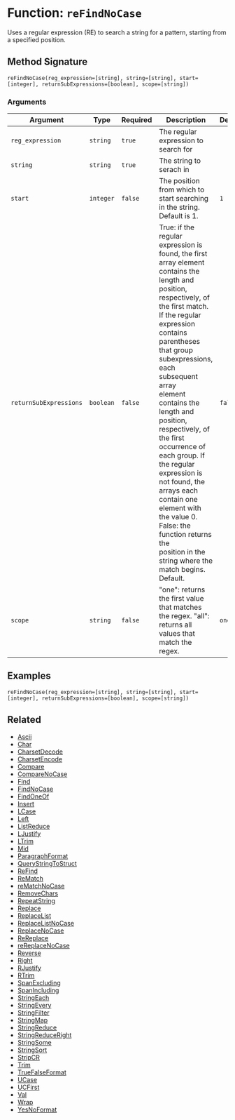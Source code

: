[comment]: # (Note: This documentation is generated dynamically in the build process.  To modify the contents, change the javadoc on the _invoke method of the BIF class)

# Function: `reFindNoCase`

Uses a regular expression (RE) to search a string for a pattern, starting from a specified position.

## Method Signature
```
reFindNoCase(reg_expression=[string], string=[string], start=[integer], returnSubExpressions=[boolean], scope=[string])
```
### Arguments

| Argument | Type | Required | Description | Default |
|----------|------|----------|-------------|---------|
| `reg_expression` | `string` | `true` | The regular expression to search for |  |
| `string` | `string` | `true` | The string to serach in |  |
| `start` | `integer` | `false` | The position from which to start searching in the string. Default is 1. | `1` |
| `returnSubExpressions` | `boolean` | `false` | True: if the regular expression is found, the first array element contains the length and position, respectively, of<br>                                the first match. If the regular expression contains parentheses that group subexpressions, each subsequent array<br>                                element contains the length and position, respectively, of the first occurrence of each group. If the regular<br>                                expression is not found, the arrays each contain one element with the value 0. False: the function returns the<br>                                position in the string where the match begins. Default. | `false` |
| `scope` | `string` | `false` | "one": returns the first value that matches the regex. "all": returns all values that match the regex. | `one` |

## Examples

```
reFindNoCase(reg_expression=[string], string=[string], start=[integer], returnSubExpressions=[boolean], scope=[string])
```

## Related
  * [Ascii](./Ascii.md)
  * [Char](./Char.md)
  * [CharsetDecode](./CharsetDecode.md)
  * [CharsetEncode](./CharsetEncode.md)
  * [Compare](./Compare.md)
  * [CompareNoCase](./CompareNoCase.md)
  * [Find](./Find.md)
  * [FindNoCase](./FindNoCase.md)
  * [FindOneOf](./FindOneOf.md)
  * [Insert](./Insert.md)
  * [LCase](./LCase.md)
  * [Left](./Left.md)
  * [ListReduce](./ListReduce.md)
  * [LJustify](./LJustify.md)
  * [LTrim](./LTrim.md)
  * [Mid](./Mid.md)
  * [ParagraphFormat](./ParagraphFormat.md)
  * [QueryStringToStruct](./QueryStringToStruct.md)
  * [ReFind](./ReFind.md)
  * [ReMatch](./ReMatch.md)
  * [reMatchNoCase](./reMatchNoCase.md)
  * [RemoveChars](./RemoveChars.md)
  * [RepeatString](./RepeatString.md)
  * [Replace](./Replace.md)
  * [ReplaceList](./ReplaceList.md)
  * [ReplaceListNoCase](./ReplaceListNoCase.md)
  * [ReplaceNoCase](./ReplaceNoCase.md)
  * [ReReplace](./ReReplace.md)
  * [reReplaceNoCase](./reReplaceNoCase.md)
  * [Reverse](./Reverse.md)
  * [Right](./Right.md)
  * [RJustify](./RJustify.md)
  * [RTrim](./RTrim.md)
  * [SpanExcluding](./SpanExcluding.md)
  * [SpanIncluding](./SpanIncluding.md)
  * [StringEach](./StringEach.md)
  * [StringEvery](./StringEvery.md)
  * [StringFilter](./StringFilter.md)
  * [StringMap](./StringMap.md)
  * [StringReduce](./StringReduce.md)
  * [StringReduceRight](./StringReduceRight.md)
  * [StringSome](./StringSome.md)
  * [StringSort](./StringSort.md)
  * [StripCR](./StripCR.md)
  * [Trim](./Trim.md)
  * [TrueFalseFormat](./TrueFalseFormat.md)
  * [UCase](./UCase.md)
  * [UCFirst](./UCFirst.md)
  * [Val](./Val.md)
  * [Wrap](./Wrap.md)
  * [YesNoFormat](./YesNoFormat.md)
